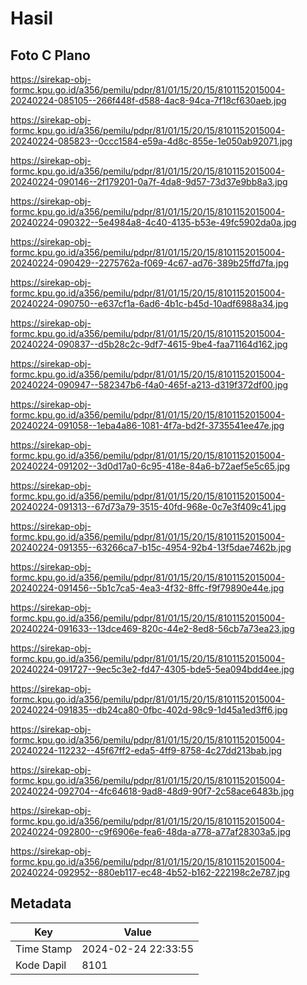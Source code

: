 # Hasil

## Foto C Plano

https://sirekap-obj-formc.kpu.go.id/a356/pemilu/pdpr/81/01/15/20/15/8101152015004-20240224-085105--266f448f-d588-4ac8-94ca-7f18cf630aeb.jpg

https://sirekap-obj-formc.kpu.go.id/a356/pemilu/pdpr/81/01/15/20/15/8101152015004-20240224-085823--0ccc1584-e59a-4d8c-855e-1e050ab92071.jpg

https://sirekap-obj-formc.kpu.go.id/a356/pemilu/pdpr/81/01/15/20/15/8101152015004-20240224-090146--2f179201-0a7f-4da8-9d57-73d37e9bb8a3.jpg

https://sirekap-obj-formc.kpu.go.id/a356/pemilu/pdpr/81/01/15/20/15/8101152015004-20240224-090322--5e4984a8-4c40-4135-b53e-49fc5902da0a.jpg

https://sirekap-obj-formc.kpu.go.id/a356/pemilu/pdpr/81/01/15/20/15/8101152015004-20240224-090429--2275762a-f069-4c67-ad76-389b25ffd7fa.jpg

https://sirekap-obj-formc.kpu.go.id/a356/pemilu/pdpr/81/01/15/20/15/8101152015004-20240224-090750--e637cf1a-6ad6-4b1c-b45d-10adf6988a34.jpg

https://sirekap-obj-formc.kpu.go.id/a356/pemilu/pdpr/81/01/15/20/15/8101152015004-20240224-090837--d5b28c2c-9df7-4615-9be4-faa71164d162.jpg

https://sirekap-obj-formc.kpu.go.id/a356/pemilu/pdpr/81/01/15/20/15/8101152015004-20240224-090947--582347b6-f4a0-465f-a213-d319f372df00.jpg

https://sirekap-obj-formc.kpu.go.id/a356/pemilu/pdpr/81/01/15/20/15/8101152015004-20240224-091058--1eba4a86-1081-4f7a-bd2f-3735541ee47e.jpg

https://sirekap-obj-formc.kpu.go.id/a356/pemilu/pdpr/81/01/15/20/15/8101152015004-20240224-091202--3d0d17a0-6c95-418e-84a6-b72aef5e5c65.jpg

https://sirekap-obj-formc.kpu.go.id/a356/pemilu/pdpr/81/01/15/20/15/8101152015004-20240224-091313--67d73a79-3515-40fd-968e-0c7e3f409c41.jpg

https://sirekap-obj-formc.kpu.go.id/a356/pemilu/pdpr/81/01/15/20/15/8101152015004-20240224-091355--63266ca7-b15c-4954-92b4-13f5dae7462b.jpg

https://sirekap-obj-formc.kpu.go.id/a356/pemilu/pdpr/81/01/15/20/15/8101152015004-20240224-091456--5b1c7ca5-4ea3-4f32-8ffc-f9f79890e44e.jpg

https://sirekap-obj-formc.kpu.go.id/a356/pemilu/pdpr/81/01/15/20/15/8101152015004-20240224-091633--13dce469-820c-44e2-8ed8-56cb7a73ea23.jpg

https://sirekap-obj-formc.kpu.go.id/a356/pemilu/pdpr/81/01/15/20/15/8101152015004-20240224-091727--9ec5c3e2-fd47-4305-bde5-5ea094bdd4ee.jpg

https://sirekap-obj-formc.kpu.go.id/a356/pemilu/pdpr/81/01/15/20/15/8101152015004-20240224-091835--db24ca80-0fbc-402d-98c9-1d45a1ed3ff6.jpg

https://sirekap-obj-formc.kpu.go.id/a356/pemilu/pdpr/81/01/15/20/15/8101152015004-20240224-112232--45f67ff2-eda5-4ff9-8758-4c27dd213bab.jpg

https://sirekap-obj-formc.kpu.go.id/a356/pemilu/pdpr/81/01/15/20/15/8101152015004-20240224-092704--4fc64618-9ad8-48d9-90f7-2c58ace6483b.jpg

https://sirekap-obj-formc.kpu.go.id/a356/pemilu/pdpr/81/01/15/20/15/8101152015004-20240224-092800--c9f6906e-fea6-48da-a778-a77af28303a5.jpg

https://sirekap-obj-formc.kpu.go.id/a356/pemilu/pdpr/81/01/15/20/15/8101152015004-20240224-092952--880eb117-ec48-4b52-b162-222198c2e787.jpg


## Metadata

| Key        | Value               |
| ---------- | ------------------- |
| Time Stamp | 2024-02-24 22:33:55 |
| Kode Dapil | 8101                |



